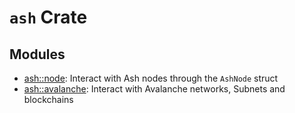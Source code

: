 # `ash` Crate

## Modules

- [ash::node](src/node.rs): Interact with Ash nodes through the `AshNode` struct
- [ash::avalanche](src/avalanche.rs): Interact with Avalanche networks, Subnets and blockchains
